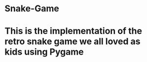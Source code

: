 # Snake-Game

# This is the implementation of the retro snake game we all loved as kids using Pygame
